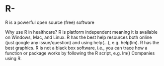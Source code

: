 # R-
R is a powerful open source (free) software 


Why use R in healthcare?
R is platform independent meaning it is available on Windows, Mac, and Linux.
R has the best help resources both online (just google any issue/question) and using help(...), e.g. help(lm).
R has the best graphics.
R is not a black box software, i.e., you can trace how a function or package works by following the R script, e.g. lm()
Companies using R.
